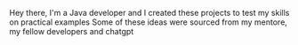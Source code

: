 Hey there, I'm a Java developer and I created these projects to test my skills on practical examples
Some of these ideas were sourced from my mentore, my fellow developers and chatgpt
